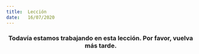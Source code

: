 ```yaml
---
title:  Lección
date:   16/07/2020
---
```


### <center>Todavía estamos trabajando en esta lección. Por favor, vuelva más tarde.</center>